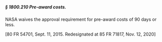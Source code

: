 ##### § 1800.210 Pre-award costs. #####

NASA waives the approval requirement for pre-award costs of 90 days or less.

[80 FR 54701, Sept. 11, 2015. Redesignated at 85 FR 71817, Nov. 12, 2020]